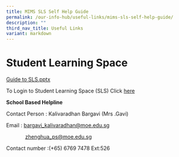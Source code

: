 ```yaml
---
title: MIMS SLS Self Help Guide
permalink: /our-info-hub/useful-links/mims-sls-self-help-guide/
description: ""
third_nav_title: Useful Links
variant: markdown
---
```

# Student Learning Space

<a href="https://go.gov.sg/guide-to-sls" target="_blank">Guide to SLS.pptx</a>

To Login to Student Learning Space (SLS) Click&nbsp;<a href="https://vle.learning.moe.edu.sg/login" target="_blank">here</a>


**School Based Helpline**

Contact Person : Kalivaradhan Bargavi (Mrs .Gavi)

Email : bargavi_kalivaradhan@moe.edu.sg 

&nbsp;&nbsp; &nbsp;&nbsp;&nbsp; &nbsp;&nbsp;&nbsp;&nbsp;&nbsp; zhenghua_ps@moe.edu.sg

Contact number :(+65) 6769 7478 Ext:526